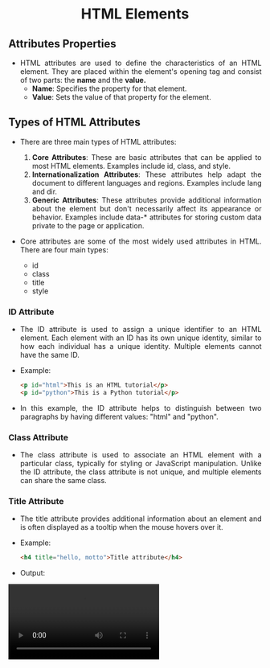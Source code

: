<style>
    body {
        text-align: justify;
    }
</style>

<h1 style="text-align: center;">HTML Elements</h1>

## Attributes Properties

- HTML attributes are used to define the characteristics of an HTML element. They are placed within the element's opening tag and consist of two parts: the **name** and the **value.**
  - **Name**: Specifies the property for that element.
  - **Value**: Sets the value of that property for the element.

## Types of HTML Attributes

- There are three main types of HTML attributes:

  1. **Core Attributes**: These are basic attributes that can be applied to most HTML elements. Examples include id, class, and style.
  2. **Internationalization Attributes**: These attributes help adapt the document to different languages and regions. Examples include lang and dir.
  3. **Generic Attributes**: These attributes provide additional information about the element but don't necessarily affect its appearance or behavior. Examples include data-\* attributes for storing custom data private to the page or application.

- Core attributes are some of the most widely used attributes in HTML. There are four main types:
  - id
  - class
  - title
  - style

### ID Attribute

- The ID attribute is used to assign a unique identifier to an HTML element. Each element with an ID has its own unique identity, similar to how each individual has a unique identity. Multiple elements cannot have the same ID.

- Example:
  ```html
  <p id="html">This is an HTML tutorial</p>
  <p id="python">This is a Python tutorial</p>
  ```
- In this example, the ID attribute helps to distinguish between two paragraphs by having different values: "html" and "python".

### Class Attribute

- The class attribute is used to associate an HTML element with a particular class, typically for styling or JavaScript manipulation. Unlike the ID attribute, the class attribute is not unique, and multiple elements can share the same class.

### Title Attribute

- The title attribute provides additional information about an element and is often displayed as a tooltip when the mouse hovers over it.

- Example:

  ```html
  <h4 title="hello, motto">Title attribute</h4>
  ```

- Output:

<video src="./assets/tooltip-using-title.mp4" alt="output of title attribute" controls>

### Style Attribute

- The style attribute allows for inline styling of HTML elements. It is used in conjunction with CSS properties to directly style individual elements within the HTML code.

## Case Sensitivity

- The HTML standard is flexible about the case of attribute names, allowing them to be written in either uppercase or lowercase, such as "title" or "TITLE." However, for best practices and compatibility with stricter document types like XHTML, the W3C recommends using lowercase attributes.
